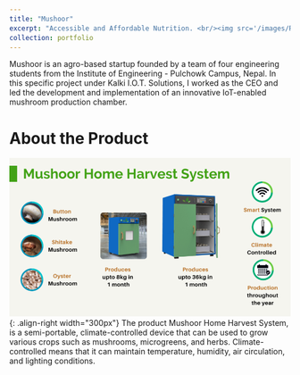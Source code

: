 ```yaml
---
title: "Mushoor"
excerpt: "Accessible and Affordable Nutrition. <br/><img src='/images/RCPPO.png'>"
collection: portfolio
---
```


Mushoor is an agro-based startup founded by a team of four engineering students from the Institute of Engineering - Pulchowk Campus, Nepal. In this specific project under Kalki I.O.T. Solutions, I worked as the CEO and led the development and implementation of an innovative IoT-enabled mushroom production chamber. 

# About the Product
![Description of the product](/images/product.png){: .align-right width="300px"}
The product Mushoor Home Harvest System, is a semi-portable, climate-controlled device that can be used to grow various crops such as mushrooms, microgreens, and herbs. Climate-controlled means that it can maintain temperature, humidity, air circulation, and lighting conditions. 



